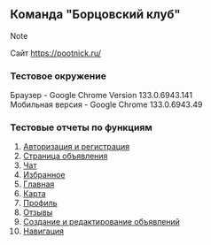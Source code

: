 ## Команда "Борцовский клуб"

> [!NOTE]
> Сайт https://pootnick.ru/

### Тестовое окружение

Браузер - Google Chrome Version 133.0.6943.141  
Мобильная версия - Google Chrome 133.0.6943.49

### Тестовые отчеты по функциям

1. [Авторизация и регистрация](/features/authorization%20and%20registration/ReadMe.md)
2. [Страница объявления](/features/ad-page/README.md)
3. [Чат](/features/chat/ReadMe.md)
4. [Избранное](/features/favorites/ReadMe.md)
5. [Главная](/features/main-page/README.MD)
6. [Карта](/features/map/README.md)
7. [Профиль](/features/profile/README.md)
8. [Отзывы](/features/reviews/ReadMe.md)
9. [Создание и редактирование объявлений](/features/update-ad/README.MD)
10. [Навигация](/features/navigation/README.MD)
